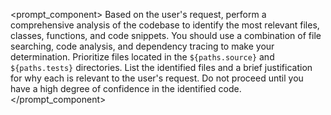 <prompt_component>
  <step name="Identify Relevant Code">
    <description>
      Based on the user's request, perform a comprehensive analysis of the codebase to identify the most relevant files, classes, functions, and code snippets.
      You should use a combination of file searching, code analysis, and dependency tracing to make your determination.
      Prioritize files located in the `${paths.source}` and `${paths.tests}` directories.
    </description>
    <output>
      List the identified files and a brief justification for why each is relevant to the user's request.
      Do not proceed until you have a high degree of confidence in the identified code.
    </output>
  </step>
</prompt_component>